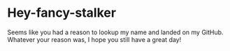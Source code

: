 # Hey-fancy-stalker
Seems like you had a reason to lookup my name and landed on my GitHub. Whatever your reason was, I hope you still have a great day!
